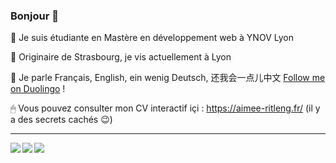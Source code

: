 ### Bonjour 👋

🦒 Je suis étudiante en Mastère en développement web à YNOV Lyon

🌱 Originaire de Strasbourg, je vis actuellement à Lyon

💬 Je parle Français, English, ein wenig Deutsch, 还我会一点儿中文 
[Follow me on Duolingo](https://www.duolingo.com/profile/Aimee_CHN "Duolingo profile") !


🖱 Vous pouvez consulter mon CV interactif içi : https://aimee-ritleng.fr/ (il y a des secrets cachés 😉)

---

<div>
<a href="https://readme-stats-cfgj2cxdy.vercel.app/api?username=Aimee-RTLNG&show_icons=true&theme=default">
  <img  align="left" src="https://readme-stats-cfgj2cxdy.vercel.app/api?username=Aimee-RTLNG&show_icons=true&theme=default" />
</a>
<a href="https://readme-stats-cfgj2cxdy.vercel.app/api/top-langs/?username=Aimee-RTLNG&&theme=default">
  <img align="left" src="https://readme-stats-cfgj2cxdy.vercel.app/api/top-langs/?username=Aimee-RTLNG&hide=blade&theme=default" />
</a>
</div>

![](https://komarev.com/ghpvc/?username=Aimee-RTLNG)
